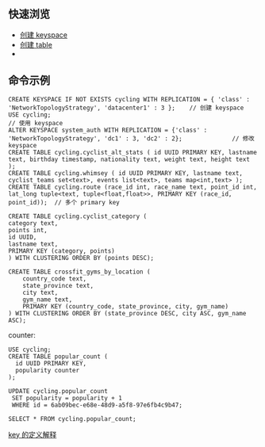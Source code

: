 
## 快速浏览

+ [创建 keyspace](http://docs.datastax.com/en/cql/3.3/cql/cql_reference/cqlCreateKeyspace.html)
+ [创建 table](http://docs.datastax.com/en/cql/3.3/cql/cql_using/useCreateTable.html)
+ []()

## 命令示例

```
CREATE KEYSPACE IF NOT EXISTS cycling WITH REPLICATION = { 'class' : 'NetworkTopologyStrategy', 'datacenter1' : 3 };    // 创建 keyspace
USE cycling;                                                                                                            // 使用 keyspace
ALTER KEYSPACE system_auth WITH REPLICATION = {'class' : 'NetworkTopologyStrategy', 'dc1' : 3, 'dc2' : 2};              // 修改 keyspace
CREATE TABLE cycling.cyclist_alt_stats ( id UUID PRIMARY KEY, lastname text, birthday timestamp, nationality text, weight text, height text );
CREATE TABLE cycling.whimsey ( id UUID PRIMARY KEY, lastname text, cyclist_teams set<text>, events list<text>, teams map<int,text> );
CREATE TABLE cycling.route (race_id int, race_name text, point_id int, lat_long tuple<text, tuple<float,float>>, PRIMARY KEY (race_id, point_id));  // 多个 primary key

CREATE TABLE cycling.cyclist_category ( 
category text, 
points int, 
id UUID, 
lastname text,     
PRIMARY KEY (category, points)
) WITH CLUSTERING ORDER BY (points DESC);

CREATE TABLE crossfit_gyms_by_location ( 
    country_code text,
    state_province text,
    city text,
    gym_name text,
    PRIMARY KEY (country_code, state_province, city, gym_name) 
) WITH CLUSTERING ORDER BY (state_province DESC, city ASC, gym_name ASC); 

```

counter:

```
USE cycling;
CREATE TABLE popular_count (
  id UUID PRIMARY KEY,
  popularity counter
);

UPDATE cycling.popular_count
 SET popularity = popularity + 1
 WHERE id = 6ab09bec-e68e-48d9-a5f8-97e6fb4c9b47;

SELECT * FROM cycling.popular_count;
```

[key 的定义解释](http://datascale.io/cassandra-partitioning-and-clustering-keys-explained/)